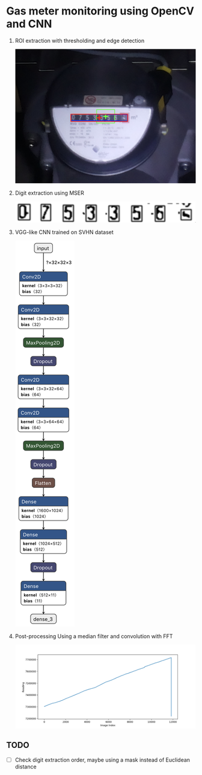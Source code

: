 # Gas meter monitoring using OpenCV and CNN

1. ROI extraction with thresholding and edge detection

	![ROI extraction](/doc/roi.png)
	
1. Digit extraction using MSER 

	![Digit extraction](/doc/digits.png)

1. VGG-like CNN trained on SVHN dataset

	![Model](/doc/model.png)

1. Post-processing
	Using a median filter and convolution with FFT

	![Model](/doc/results.png)

## TODO

- [ ] Check digit extraction order, maybe using a mask instead of Euclidean distance
